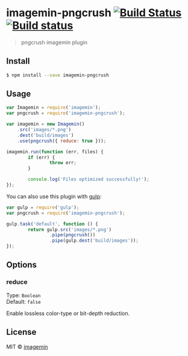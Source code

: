 # imagemin-pngcrush [![Build Status](http://img.shields.io/travis/imagemin/imagemin-pngcrush.svg?style=flat)](https://travis-ci.org/imagemin/imagemin-pngcrush) [![Build status](https://ci.appveyor.com/api/projects/status/9r35h57cfkucec98)](https://ci.appveyor.com/project/ShinnosukeWatanabe/imagemin-pngcrush)

> pngcrush imagemin plugin


## Install

```bash
$ npm install --save imagemin-pngcrush
```


## Usage

```js
var Imagemin = require('imagemin');
var pngcrush = require('imagemin-pngcrush');

var imagemin = new Imagemin()
	.src('images/*.png')
	.dest('build/images')
	.use(pngcrush({ reduce: true }));

imagemin.run(function (err, files) {
		if (err) {
				throw err;
		}

		console.log('Files optimized successfully!');
});
```

You can also use this plugin with [gulp](http://gulpjs.com/):

```js
var gulp = require('gulp');
var pngcrush = require('imagemin-pngcrush');

gulp.task('default', function () {
		return gulp.src('images/*.png')
				.pipe(pngcrush())
				.pipe(gulp.dest('build/images'));
});
```


## Options

### reduce

Type: `Boolean`  
Default: `false`

Enable lossless color-type or bit-depth reduction.


## License

MIT © [imagemin](https://github.com/imagemin)
